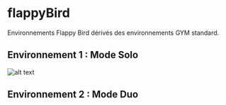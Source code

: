 # flappyBird

Environnements Flappy Bird dérivés des environnements GYM standard.

## Environnement 1 : Mode Solo

![alt text](https://github.com/davHub/flappy-bird-env/blob/master/assets/FlappyGame.png)

## Environnement 2 : Mode Duo
